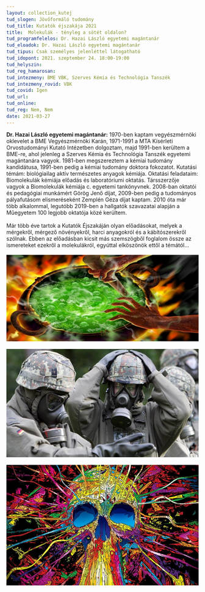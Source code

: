 ```yaml
---
layout: collection_kutej
tud_slogen: Jövőformáló tudomány
tud_title: Kutatók éjszakája 2021
title:  Molekulák - tényleg a sötét oldalon?
tud_programfelelos: Dr. Hazai László egyetemi magántanár
tud_eloadok: Dr. Hazai László egyetemi magántanár
tud_tipus: Csak személyes jelenléttel látogatható
tud_idopont: 2021. szeptember 24. 18:00-19:00
tud_helyszin:
tud_reg_hamarosan:
tud_intezmeny: BME VBK, Szerves Kémia és Technológia Tanszék
tud_intezmeny_rovid: VBK
tud_covid: Igen
tud_url:
tud_online: 
tud_reg: Nem, Nem
date: 2021-03-27
---
```


<b>Dr. Hazai László egyetemi magántanár:</b> 1970-ben kaptam vegyészmérnöki oklevelet a BME Vegyészmérnöki Karán, 1971-1991 a MTA Kísérleti Orvostudományi Kutató Intézetben dolgoztam, majd 1991-ben kerültem a BME-re, ahol jelenleg a Szerves Kémia és Technológia Tanszék egyetemi magántanára vagyok. 1981-ben megszereztem a kémiai tudomány kandidátusa, 1991-ben pedig a kémiai tudomány doktora fokozatot. Kutatási témám: biológiailag aktív természetes anyagok kémiája. Oktatási feladataim: Biomolekulák kémiája előadás és laboratóriumi oktatás. Társszerzője vagyok a Biomolekulák kémiája c. egyetemi tankönyvnek. 2008-ban oktatói és pedagógiai munkámért Görög Jenő díjat, 2009-ben pedig a tudományos pályafutásom elismeréseként Zemplén Géza díjat kaptam. 2010 óta már több alkalommal, legutóbb 2019-ben a hallgatók szavazatai alapján a Műegyetem 100 legjobb oktatója közé kerültem.
<br><br>
Már több éve tartok a Kutatók Éjszakáján olyan előadásokat, melyek a mérgekről, mérgező növényekről, harci anyagokról és a kábítószerekről szólnak.
Ebben az előadásban kicsit más szemszögből foglalom össze az ismereteket ezekről a molekulákról, egyúttal elköszönök ettől a témától...
<br><br>
<img src="images/molekulak.jpg" max-width="400" class="center"><br><br>
<img src="images/molekulak2.jpg" max-width="400" class="center"><br><br>
<img src="images/molekulak3.jpg" max-width="400" class="center">